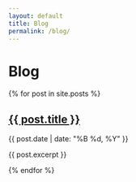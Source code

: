 ```yaml
---
layout: default
title: Blog
permalink: /blog/
---
```


# Blog

<div class="posts">
  {% for post in site.posts %}
    <article class="post">
      <h2><a href="{{ post.url }}">{{ post.title }}</a></h2>
      <time datetime="{{ post.date | date: "%Y-%m-%d" }}">{{ post.date | date: "%B %d, %Y" }}</time>
      <p>{{ post.excerpt }}</p>
    </article>
  {% endfor %}
</div>
